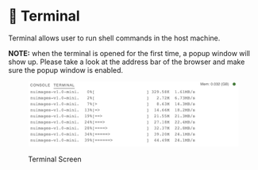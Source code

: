 # 🚦 Terminal

Terminal allows user to run shell commands in the host machine.

**NOTE:** when the terminal is opened for the first time, a popup window will show up. Please take a look at the address bar of the browser and make sure the popup window is enabled.

<figure><img src=".gitbook/assets/Screen Shot 2022-08-24 at 11.05.47 AM.png" alt=""><figcaption><p>Terminal Screen</p></figcaption></figure>
